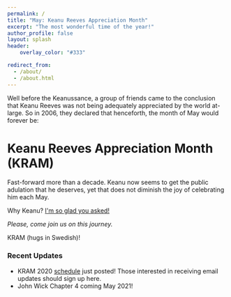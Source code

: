 ```yaml
---
permalink: /
title: "May: Keanu Reeves Appreciation Month"
excerpt: "The most wonderful time of the year!"
author_profile: false
layout: splash
header:
    overlay_color: "#333"

redirect_from:
  - /about/
  - /about.html
---
```

Well before the Keanussance, a group of friends came to the conclusion that Keanu Reeves was not being adequately appreciated by the world at-large. So in 2006, they declared that henceforth, the month of May would forever be:

# Keanu Reeves Appreciation Month (KRAM)

Fast-forward more than a decade. Keanu now seems to get the public adulation that he deserves, yet that does not diminish the joy of celebrating him each May.

Why Keanu? [I'm so glad you asked!](/posts/why_keanu/)

*Please, come join us on this journey.*

KRAM (hugs in Swedish)!

### Recent Updates

- KRAM 2020 [schedule](/kram2020/) just posted! Those interested in receiving email updates should sign up here.
- John Wick Chapter 4 coming May 2021!
